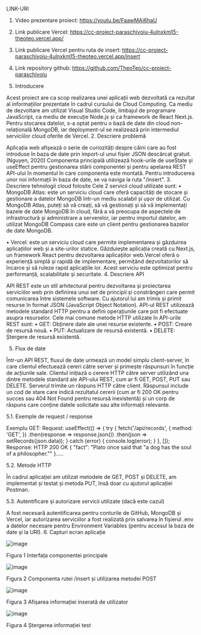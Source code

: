 LINK-URI
1.	Video prezentare proiect: https://youtu.be/FaawMAi6haU 
2.	Link publicare Vercel: https://cc-proiect-paraschivoiu-4ulnxkm15-theoteo.vercel.app/
3.	Link publicare Vercel pentru ruta de insert: https://cc-proiect-paraschivoiu-4ulnxkm15-theoteo.vercel.app/insert 
4.	Link repository github: https://github.com/TheoTeo/cc-proiect-paraschivoiu 

1.	Introducere

Acest proiect are ca scop realizarea unei aplicații web dezvoltată ca rezultat al informațiilor prezentate în cadrul cursului de Cloud Computing. Ca mediu de dezvoltare am utilizat Visual Studio Code, limbajul de programare JavaScript, ca mediu de execuție Node.js și ca framework de React Next.js. Pentru stocarea datelor, s-a optat pentru o bază de date din cloud non-relațională MongoDB, iar deployment-ul se realizează prin intermediul serviciilor cloud oferite de Vercel.
2.	Descriere problemă 

Aplicația web afișează o serie de curiozități despre câini care au fost introduse în baza de date prin import-ul unui fișier JSON descărcat gratuit. (Nguyen, 2020) Componenta principală utilizează hook-urile de useState și useEffect pentru gestionarea stării componentei și pentru apelarea REST API-ului în momentul în care componenta este montată. Pentru introducerea unor noi informații în baza de date, se va naviga la ruta "/insert".
3.	Descriere tehnologii cloud folosite
Cele 2 servicii cloud utilizate sunt:
•	MongoDB Atlas: este un serviciu cloud care oferă capacități de stocare și gestionare a datelor MongoDB într-un mediu scalabil și ușor de utilizat. Cu MongoDB Atlas, puteți să vă creați, să vă gestionați și să vă implementați bazele de date MongoDB în cloud, fără a vă preocupa de aspectele de infrastructură și administrare a serverelor, iar pentru importul datelor, am utilizat MongoDB Compass care este un client pentru gestionarea bazelor de date MongoDB.

•	Vercel: este un serviciu cloud care permite implementarea și găzduirea aplicațiilor web și a site-urilor statice. Găzduiește aplicația creată cu Next.js, un framework React pentru dezvoltarea aplicațiilor web.Vercel oferă o experiență simplă și rapidă de implementare, permițând dezvoltatorilor să încarce și să ruleze rapid aplicațiile lor. Acest serviciu este optimizat pentru performanță, scalabilitate și securitate.
4.	Descriere API

API REST este un stil arhitectural pentru dezvoltarea și proiectarea serviciilor web prin definirea unui set de principii și constrângeri care permit comunicarea între sistemele software. Cu ajutorul lui am trimis și primit resurse în format JSON (JavaScript Object Notation). API-ul REST utilizează metodele standard HTTP pentru a defini operațiunile care pot fi efectuate asupra resurselor. Cele mai comune metode HTTP utilizate în API-urile REST sunt:
•	GET: Obținere date ale unei resurse existente.
•	POST: Creare de resursă nouă.
•	PUT: Actualizare de resursă existentă.
•	DELETE: Ștergere de resursă existentă.

5.	Flux de date

Într-un API REST, fluxul de date urmează un model simplu client-server, în care clientul efectuează cereri către server și primește răspunsuri în funcție de acțiunile sale. Clientul inițiază o cerere HTTP către server utilizând una dintre metodele standard ale API-ului REST, cum ar fi GET, POST, PUT sau DELETE. Serverul trimite un răspuns HTTP către client. Răspunsul include un cod de stare care indică rezultatul cererii (cum ar fi 200 OK pentru succes sau 404 Not Found pentru resursă inexistentă) și un corp de răspuns care conține datele solicitate sau alte informații relevante.

5.1. Exemple de request / response
	
Exemplu GET:
Request: 
useEffect(() => {
        try {
            fetch('/api/records', {
                method: 'GET',
            })
                .then(response => response.json())
                .then(json => setRecords(json.data));
        }
        catch (error) {
            console.log(error);
        }
    }, []);
Response: 
HTTP 200 OK { "fact": "Plato once said that "a dog has the soul of a philosopher."" }.....

5.2.	Metode HTTP

În cadrul aplicației am utilizat metodele de GET, POST și DELETE, am implementat și testat și metoda PUT, însă doar cu ajutorul aplicației Postman. 

5.3.	Autentificare și autorizare servicii utilizate (dacă este cazul)

A fost necesară autentificarea pentru conturile de GitHub, MongoDB și Vercel, iar autorizarea serviciilor a fost realizată prin salvarea în fișierul .env a datelor necesare pentru Environment Variables (pentru accesul la baza de date și la URI).
6. Capturi ecran aplicație

 ![image](https://github.com/TheoTeo/cc-proiect-paraschivoiu/assets/95938791/ed40a99f-6d4d-465a-9b0a-825fb27e261a)

Figura 1 Interfața componentei principale
 
 ![image](https://github.com/TheoTeo/cc-proiect-paraschivoiu/assets/95938791/1f3bb8a9-5ea5-4c38-a534-47148c1455c1)

Figura 2 Componenta rutei /insert și utilizarea metodei POST

 ![image](https://github.com/TheoTeo/cc-proiect-paraschivoiu/assets/95938791/b8d29963-66d9-4cbb-b08d-d88f23f227be)

Figura 3 Afișarea informației inserată de utilizator

 ![image](https://github.com/TheoTeo/cc-proiect-paraschivoiu/assets/95938791/d3178720-f68c-4b81-b639-4ee5e74cb554)

Figura 4 Ștergerea informației test

